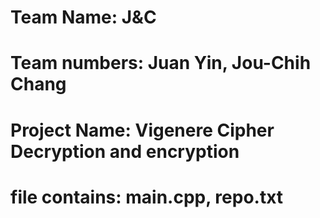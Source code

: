 # Team Name: J&C
# Team numbers: Juan Yin, Jou-Chih Chang
# Project Name: Vigenere Cipher Decryption and encryption
# file contains: main.cpp, repo.txt
               
